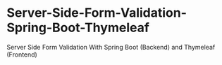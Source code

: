 # Server-Side-Form-Validation-Spring-Boot-Thymeleaf
Server Side Form Validation With Spring Boot (Backend) and Thymeleaf (Frontend)
